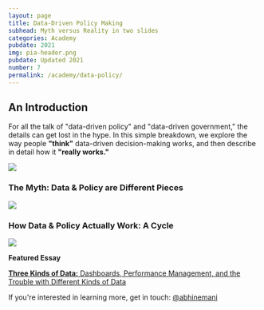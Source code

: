 ```yaml
---
layout: page
title: Data-Driven Policy Making
subhead: Myth versus Reality in two slides
categories: Academy
pubdate: 2021
img: pia-header.png
pubdate: Updated 2021
number: 7
permalink: /academy/data-policy/
---
```

## An Introduction

For all the talk of "data-driven policy" and "data-driven government," the details can get lost in the hype. In this simple breakdown, we explore the way people **"think"** data-driven decision-making works, and then describe in detail how it **"really works."**

<img src="{{ site.url}}/img/policy-1.png">

### The Myth: Data & Policy are Different Pieces

<img src="{{ site.url}}/img/policy-2.png">

### How Data & Policy Actually Work: A Cycle

<img src="{{ site.url}}/img/policy-3.png">

<strong>Featured Essay</strong>

<a href="https://abhinemani.com/essays/2021/02/10/Dashboards/"><strong>Three Kinds of Data:</strong> Dashboards, Performance Management, and the Trouble with Different Kinds of Data</a>

If you're interested in learning more, get in touch: <a href="https://twitter.com/@abhinemani" target="_blank">@abhinemani</a>

